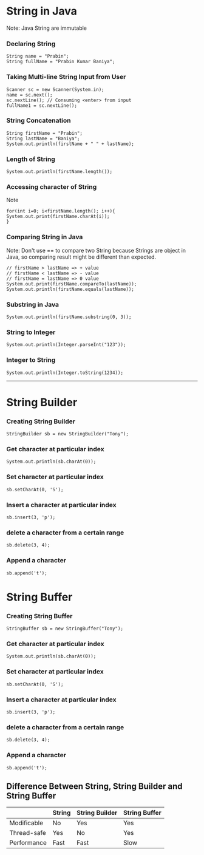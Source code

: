 # String in Java

Note: Java String are immutable

### Declaring String

```
String name = "Prabin";
String fullName = "Prabin Kumar Baniya";
```

### Taking Multi-line String Input from User

```
Scanner sc = new Scanner(System.in);
name = sc.next();
sc.nextLine(); // Consuming <enter> from input
fullName1 = sc.nextLine();
```

### String Concatenation

```
String firstName = "Prabin";
String lastName = "Baniya";
System.out.println(firstName + " " + lastName);
```

### Length of String

```
System.out.println(firstName.length());
```

### Accessing character of String

Note

```
for(int i=0; i<firstName.length(); i++){
System.out.print(firstName.charAt(i));
}
```

### Comparing String in Java

Note: Don't use == to compare two String because Strings are object in Java, so comparing result might be different than expected.

```
// firstName > lastName => + value
// firstName < lastName => - value
// firstName = lastName => 0 value
System.out.print(firstName.compareTo(lastName));
System.out.println(firstName.equals(lastName));
```

### Substring in Java

```
System.out.println(firstName.substring(0, 3));
```

### String to Integer

```
System.out.println(Integer.parseInt("123"));
```

### Integer to String

```
System.out.println(Integer.toString(1234));
```

---

# String Builder

### Creating String Builder

```
StringBuilder sb = new StringBuilder("Tony");
```

### Get character at particular index

```
System.out.println(sb.charAt(0));
```

### Set character at particular index

```
sb.setCharAt(0, 'S');
```

### Insert a character at particular index

```
sb.insert(3, 'p');
```

### delete a character from a certain range

```
sb.delete(3, 4);
```

### Append a character

```
sb.append('t');
```

# String Buffer

### Creating String Buffer

```
StringBuffer sb = new StringBuffer("Tony");
```

### Get character at particular index

```
System.out.println(sb.charAt(0));
```

### Set character at particular index

```
sb.setCharAt(0, 'S');
```

### Insert a character at particular index

```
sb.insert(3, 'p');
```

### delete a character from a certain range

```
sb.delete(3, 4);
```

### Append a character

```
sb.append('t');
```
## Difference Between String, String Builder and String Buffer
|   |  String | String Builder | String Buffer  |
|---|---|---|---|
| Modificable  |  No | Yes  | Yes  |
| Thread-safe  |  Yes | No  | Yes  |
|  Performance | Fast  | Fast  | Slow  |